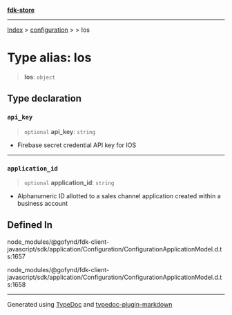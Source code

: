 [**fdk-store**](../../../README.md)
***

[Index](../../../API.md) > [configuration](../../README.md) > [<internal>](../README.md) > Ios

# Type alias: Ios

> **Ios**: `object`

## Type declaration

### `api_key`

> `optional` **api\_key**: `string`

- Firebase secret credential API key for IOS

***

### `application_id`

> `optional` **application\_id**: `string`

- Alphanumeric ID allotted to a sales
channel application created within a business account

## Defined In

node\_modules/@gofynd/fdk-client-javascript/sdk/application/Configuration/ConfigurationApplicationModel.d.ts:1657

node\_modules/@gofynd/fdk-client-javascript/sdk/application/Configuration/ConfigurationApplicationModel.d.ts:1658

***
Generated using [TypeDoc](https://typedoc.org/) and [typedoc-plugin-markdown](https://www.npmjs.com/package/typedoc-plugin-markdown)
